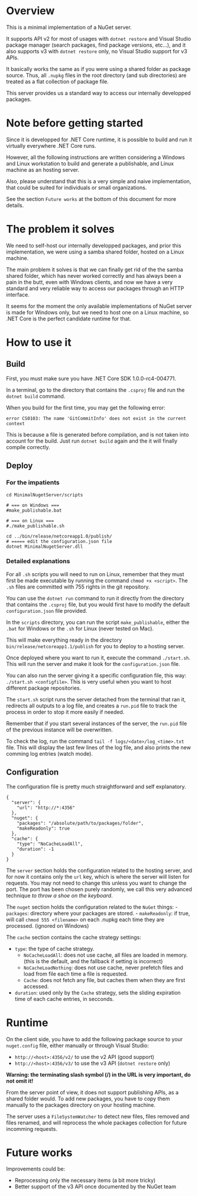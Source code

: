 # Overview

This is a minimal implementation of a NuGet server.

It supports API v2 for most of usages with `dotnet restore` and Visual Studio package manager (search packages, find package versions, etc...), and it also supports v3 with `dotnet restore` only, no Visual Studio support for v3 APIs.

It basically works the same as if you were using a shared folder as package source.
Thus, all `.nupkg` files in the root directory (and sub directories) are treated as a flat collection of package file.

This server provides us a standard way to access our internally developped packages.

# Note before getting started

Since it is developped for .NET Core runtime, it is possible to build and run it virtually everywhere .NET Core runs.

However, all the following instructions are written considering a Windows and Linux workstation to build and generate a publishable, and Linux machine as an hosting server.

Also, please understand that this is a very simple and naive implementation, that could be suited for individuals or small organizations.

See the section `Future works` at the bottom of this document for more details.

# The problem it solves

We need to self-host our internally developped packages, and prior this implementation, we were using a samba shared folder, hosted on a Linux machine.

The main problem it solves is that we can finally get rid of the the samba shared folder, which has never worked correctly and has always been a pain in the butt, even with Windows clients, and now we have a very standard and very reliable way to access our packages through an HTTP interface.

It seems for the moment the only available implementations of NuGet server is made for Windows only, but we need to host one on a Linux machine, so .NET Core is the perfect candidate runtime for that.

# How to use it

## Build

First, you must make sure you have .NET Core SDK 1.0.0-rc4-004771.

In a terminal, go to the directory that contains the `.csproj` file and run the `dotnet build` command.

When you build for the first time, you may get the following error:

    error CS0103: The name 'GitCommitInfo' does not exist in the current context

This is because a file is generated before compilation, and is not taken into account for the build.
Just run `dotnet build` again and the it will finally compile correctly.

## Deploy

### For the impatients

    cd MinimalNugetServer/scripts

    # === on Windows ===
    #make_publishable.bat

    # === on Linux ===
    #./make_publishable.sh

    cd ../bin/release/netcoreapp1.0/publish/
    # ===== edit the configuration.json file
    dotnet MinimalNugetServer.dll

### Detailed explanations

For all `.sh` scripts you will need to run on Linux, remember that they must first be made executable by running the command `chmod +x <script>`.
The `.sh` files are committed with 755 rights in the git repository.

You can use the `dotnet run` command to run it directly from the directory that contains the `.csproj` file, but you would first have to modify the default `configuration.json` file provided.

In the `scripts` directory, you can run the script `make_publishable`, either the `.bat` for Windows or the `.sh` for Linux (never tested on Mac).

This will make everything ready in the directory `bin/release/netcoreapp1.1/publish` for you to deploy to a hosting server.

Once deployed where you want to run it, execute the command `./start.sh`.
This will run the server and make it look for the `configuration.json` file.

You can also run the server giving it a specific configuration file, this way: `./start.sh <configfile>`.
This is very useful when you want to host different package repositories.

The `start.sh` script runs the server detached from the terminal that ran it, redirects all outputs to a log file, and creates a `run.pid` file to track the process in order to stop it more easily if needed.

Remember that if you start several instances of the server, the `run.pid` file of the previous instance will be overwritten.

To check the log, run the command `tail -f logs/<date>/log_<time>.txt` file.
This will display the last few lines of the log file, and also prints the new comming log entries (watch mode).

## Configuration

The configuration file is pretty much straightforward and self explanatory.

```
{
  "server": {
    "url": "http://*:4356"
  },
  "nuget": {
    "packages": "/absolute/path/to/packages/folder",
    "makeReadonly": true
  },
  "cache": {
    "type": "NoCacheLoadAll",
    "duration": -1
  }
}
```

The `server` section holds the configuration related to the hosting server, and for now it contains only the `url` key, which is where the server will listen for requests.
You may not need to change this unless you want to change the port. The port has been chosen purely randomly, we call this very advanced technique *to throw a shoe on the keyboard*.

The `nuget` section holds the configuration related to the `NuGet` things:
    - `packages`: directory where your packages are stored.
    - `makeReadonly`: if true, will call `chmod 555 <filename>` on each .nupkg each time they are processed. (ignored on Windows)

The `cache` section contains the cache strategy settings:
- `type`: the type of cache strategy.
    - `NoCacheLoadAll`: does not use cache, all files are loaded in memory. (this is the default, and the fallback if setting is incorrect)
    - `NoCacheLoadNothing`: does not use cache, never prefetch files and load from file each time a file is requested.
    - `Cache`: does not fetch any file, but caches them when they are first accessed.
- `duration`: used only by the `Cache` strategy, sets the sliding expiration time of each cache entries, in secconds.

# Runtime

On the client side, you have to add the following package source to your `nuget.config` file, either manually or through Visual Studio:
- `http://<host>:4356/v2/` to use the v2 API (good support)
- `http://<host>:4356/v3/` to use the v3 API (`dotnet restore` only)

**Warning: the terminating slash symbol (/) in the URL is very important, do not omit it!**

From the server point of view, it does not support publishing APIs, as a shared folder would.
To add new packages, you have to copy them manually to the packages directory on your hosting machine.

The server uses a `FileSystemWatcher` to detect new files, files removed and files renamed, and will reprocess the whole packages collection for future incomming requests.

# Future works

Improvements could be:
- Reprocessing only the necessary items (a bit more tricky)
- Better support of the v3 API once documented by the NuGet team
